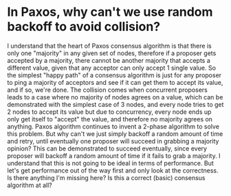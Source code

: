 
# In Paxos, why can't we use random backoff to avoid collision?

I understand that the heart of Paxos consensus algorithm is that there is only one "majority" in any given set of nodes, therefore if a proposer gets accepted by a majority, there cannot be another majority that accepts a different value, given that any acceptor can only accept 1 single value.
So the simplest "happy path" of a consensus algorithm is just for any proposer to ping a majority of acceptors and see if it can get them to accept its value, and if so, we're done.
The collision comes when concurrent proposers leads to a case where no majority of nodes agrees on a value, which can be demonstrated with the simplest case of 3 nodes, and every node tries to get 2 nodes to accept its value but due to concurrency, every node ends up only get itself to "accept" the value, and therefore no majority agrees on anything.
Paxos algorithm continues to invent a 2-phase algorithm to solve this problem.
But why can't we just simply backoff a random amount of time and retry, until eventually one proposer will succeed in grabbing a majority opinion? This can be demonstrated to succeed eventually, since every proposer will backoff a random amount of time if it fails to grab a majority.
I understand that this is not going to be ideal in terms of performance. But let's get performance out of the way first and only look at the correctness. Is there anything I'm missing here? Is this a correct (basic) consensus algorithm at all?

        